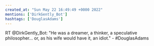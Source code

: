 ```yaml
---
created_at: "Sun May 22 16:49:49 +0000 2022"
mentions: ['DirkGently_Bot']
hashtags: ['DouglasAdams']
---
```


RT @DirkGently_Bot: "He was a dreamer, a thinker, a speculative philosopher... or, as his wife would have it, an idiot." - #DouglasAdams